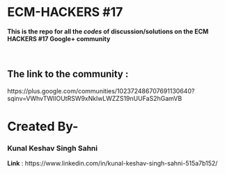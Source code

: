 # ECM-HACKERS #17
<p>
  <strong>
    This is the repo for all the <em>codes</em> of discussion/solutions on the ECM HACKERS #17 Google+ community
  </strong>
    </p><br>
<h2>The link to the community :<br></h2>
https://plus.google.com/communities/102372486707691130640?sqinv=VWhvTWlIOUtRSW9xNklwLWZZS19nUUFaS2hGamVB<br>
<h1>Created By-</h1>
<p><h3><strong>Kunal Keshav Singh Sahni</strong></h3></p>
<div><strong>Link</strong> : https://www.linkedin.com/in/kunal-keshav-singh-sahni-515a7b152/ </div>
